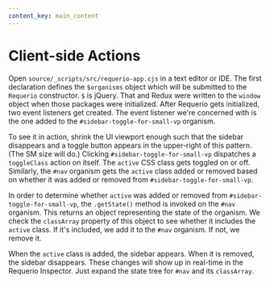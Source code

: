 ```yaml
---
content_key: main_content
---
```

# Client-side Actions 

Open `source/_scripts/src/requerio-app.cjs` in a text editor or IDE. The first 
declaration defines the `$organisms` object which will be submitted to the 
`Requerio` constructor. `$` is jQuery. That and Redux were written to the 
`window` object when those packages were initialized. After Requerio gets 
initialized, two event listeners get created. The event listener we're concerned 
with is the one added to the `#sidebar-toggle-for-small-vp` organism.

To see it in action, shrink the UI viewport enough such that the sidebar 
disappears and a toggle button appears in the upper-right of this pattern. (The 
SM size will do.) Clicking `#sidebar-toggle-for-small-vp` dispatches a 
`toggleClass` action on itself. The `active` CSS class gets toggled on or off. 
Similarly, the `#nav` organism gets the `active` class added or removed based on 
whether it was added or removed from `#sidebar-toggle-for-small-vp`.

In order to determine whether `active` was added or removed from 
`#sidebar-toggle-for-small-vp`, the `.getState()` method is invoked on the 
`#nav` organism. This returns an object representing the state of the organism. 
We check the `classArray` property of this object to see whether it includes 
the `active` class. If it's included, we add it to the `#nav` organism. If not, 
we remove it.

When the `active` class is added, the sidebar appears. When it is removed, the sidebar 
disappears. These changes will show up in real-time in the Requerio Inspector. Just 
expand the state tree for `#nav` and its `classArray`.
